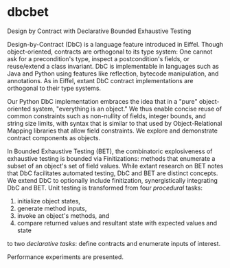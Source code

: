 dbcbet
======

Design by Contract with Declarative Bounded Exhaustive Testing

Design-by-Contract (DbC) is a language feature introduced in Eiffel. 
Though object-oriented, contracts are orthogonal to its type system: 
One cannot ask for a precondition's type, inspect a postcondition's fields, or reuse/extend a class invariant. 
DbC is implementable in languages such as Java and Python using features like reflection, bytecode manipulation, and 
annotations. 
As in Eiffel, extant DbC contract implementations are orthogonal to their type systems.

Our Python DbC implementation embraces the idea that in a "pure" object-oriented system, "everything is an object." 
We thus enable concise reuse of common constraints such as non-nullity of fields, integer bounds, and string size limits, 
with syntax that is similar to that used by Object-Relational Mapping libraries that allow field constraints. 
We explore and demonstrate contract components as objects.

In Bounded Exhaustive Testing (BET), the combinatoric explosiveness of exhaustive testing is bounded via Finitizations: 
methods that enumerate a subset of an object's set of field values. 
While extant research on BET notes that DbC facilitates automated testing, DbC and BET are distinct concepts. 
We extend DbC to optionally include finitization, synergistically integrating DbC and BET. 
Unit testing is transformed from four <i>procedural</i> tasks:

<ol>
<li>initialize object states,</li>
<li>generate method inputs,</li>
<li>invoke an object's methods, and</li>
<li>compare returned values and resultant state with expected values and state</li>
</ol>

to two <i>declarative tasks</i>: define contracts and enumerate inputs of interest.

Performance experiments are presented. 

